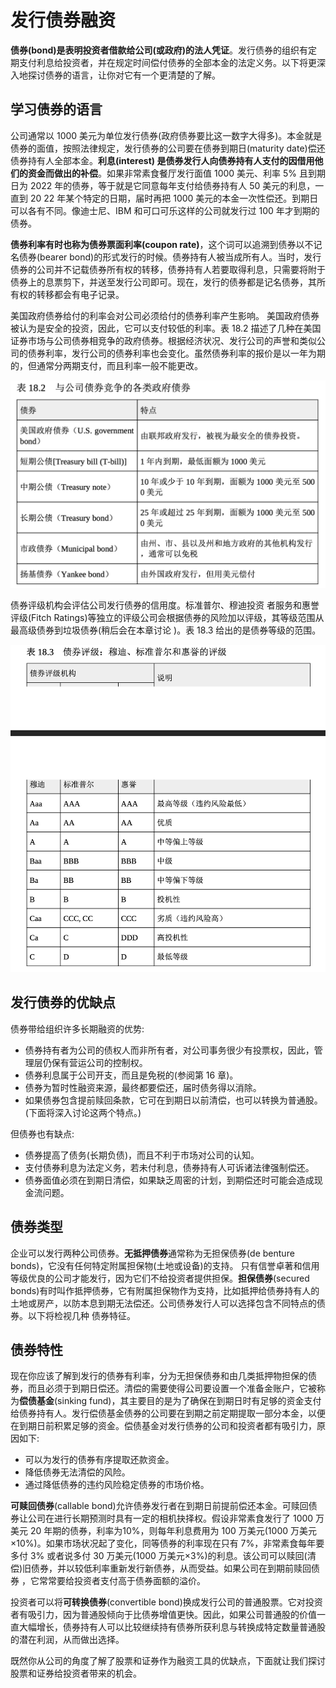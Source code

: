 # 发行债券融资

**债券(bond)是表明投资者借款给公司(或政府)的法人凭证**。发行债券的组织有定期支付利息给投资者，并在规定时间偿付债券的全部本金的法定义务。以下将更深入地探讨债券的语言，让你对它有一个更清楚的了解。

## 学习债券的语言

公司通常以 1000 美元为单位发行债券(政府债券要比这一数字大得多)。本金就是债券的面值，按照法律规定，发行债券的公司要在债券到期日(maturity date)偿还债券持有人全部本金。**利息(interest) 是债券发行人向债券持有人支付的因借用他们的资金而做出的补偿**。如果非常素食餐厅发行面值 1000 美元、利率 5% 且到期日为 2022 年的债券，等于就是它同意每年支付给债券持有人 50 美元的利息，一直到 20 22 年某个特定的日期，届时再把 1000 美元的本金一次性偿还。到期日可以各有不同。像迪士尼、IBM 和可口可乐这样的公司就发行过 100 年才到期的债券。

**债券利率有时也称为债券票面利率(coupon rate)**，这个词可以追溯到债券以不记名债券(bearer bond)的形式发行的时候。债券持有人被当成所有人。当时，发行债券的公司并不记载债券所有权的转移，债券持有人若要取得利息，只需要将附于债券上的息票剪下，并送至发行公司即可。现在，发行的债券都是记名债券，其所有权的转移都会有电子记录。

美国政府债券给付的利率会对公司必须给付的债券利率产生影响。 美国政府债券被认为是安全的投资，因此，它可以支付较低的利率。表 18.2 描述了几种在美国证券市场与公司债券相竞争的政府债券。根据经济状况、发行公司的声誉和类似公司的债券利率，发行公司的债券利率也会变化。虽然债券利率的报价是以一年为期的，但通常分两期支付，而且利率一般不能更改。

![1](../../img/stock34.png)

债券评级机构会评估公司发行债券的信用度。标准普尔、穆迪投资 者服务和惠誉评级(Fitch Ratings)等独立的评级公司会根据债券的风险加以评级，其等级范围从最高级债券到垃圾债券(稍后会在本章讨论 )。表 18.3 给出的是债券等级的范围。

![1](../../img/stock35.png)

## 发行债券的优缺点

债券带给组织许多长期融资的优势:

* 债券持有者为公司的债权人而非所有者，对公司事务很少有投票权，因此，管理层仍保有营运公司的控制权。
* 债券利息属于公司开支，而且是免税的(参阅第 16 章)。
* 债券为暂时性融资来源，最终都要偿还，届时债务得以消除。
* 如果债券包含提前赎回条款，它可在到期日以前清偿，也可以转换为普通股。(下面将深入讨论这两个特点。)

但债券也有缺点:

* 债券提高了债务(长期负债)，而且不利于市场对公司的认知。
* 支付债券利息为法定义务，若未付利息，债券持有人可诉诸法律强制偿还。
* 债券面值必须在到期日清偿，如果缺乏周密的计划，到期偿还时可能会造成现金流问题。

## 债券类型

企业可以发行两种公司债券。**无抵押债券**通常称为无担保债券(de benture bonds)，它没有任何特定附属担保物(土地或设备)的支持。 只有信誉卓著和信用等级优良的公司才能发行，因为它们不给投资者提供担保。**担保债券**(secured bonds)有时叫作抵押债券，它有附属担保物作为支持，比如抵押给债券持有人的土地或房产，以防本息到期无法偿还。公司债券发行人可以选择包含不同特点的债券。以下将检视几种 债券特征。

## 债券特性

现在你应该了解到发行的债券有利率，分为无担保债券和由几类抵押物担保的债券，而且必须于到期日偿还。清偿的需要使得公司要设置一个准备金账户，它被称为**偿债基金**(sinking fund)，其主要目的是为了确保在到期日时有足够的资金支付给债券持有人。发行偿债基金债券的公司要在到期之前定期提取一部分本金，以便在到期日前积累足够的资金。偿债基金对发行债券的公司和投资者都有吸引力，原因如下:

* 可以为发行的债券有序提取还款资金。
* 降低债券无法清偿的风险。
* 通过降低债券的违约风险稳定债券的市场价格。

**可赎回债券**(callable bond)允许债券发行者在到期日前提前偿还本金。可赎回债券让公司在进行长期预测时具有一定的相机抉择权。假设非常素食发行了 1000 万美元 20 年期的债券，利率为10%，则每年利息费用为 100 万美元(1000 万美元×10%)。如果市场状况起了变化，同等债券的利率现在只有 7%，非常素食每年要多付 3% 或者说多付 30 万美元(1000 万美元×3%)的利息。该公司可以赎回(清偿)旧债券，并以较低利率重新发行新债券，从而受益。如果公司在到期前赎回债券 ，它常常要给投资者支付高于债券面额的溢价。

投资者可以将**可转换债券**(convertible bond)换成发行公司的普通股票。它对投资者有吸引力，因为普通股倾向于比债券增值更快。因此，如果公司普通股的价值一直大幅增长，债券持有人可以比较继续持有债券所获利息与转换成特定数量普通股的潜在利润，从而做出选择。

既然你从公司的角度了解了股票和证券作为融资工具的优缺点，下面就让我们探讨股票和证券给投资者带来的机会。
